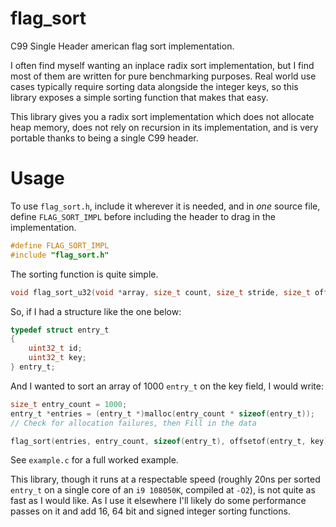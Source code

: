 # flag_sort

C99 Single Header american flag sort implementation.

I often find myself wanting an inplace radix sort implementation, but I find most of them
are written for pure benchmarking purposes. Real world use cases typically require sorting
data alongside the integer keys, so this library exposes a simple sorting function that
makes that easy.

This library gives you a radix sort implementation which does not allocate heap memory,
does not rely on recursion in its implementation, and is very portable thanks to being
a single C99 header.


# Usage

To use `flag_sort.h`, include it wherever it is needed, and in _one_ source file, define
`FLAG_SORT_IMPL` before including the header to drag in the implementation.

```c
#define FLAG_SORT_IMPL
#include "flag_sort.h"
```

The sorting function is quite simple.

```c
void flag_sort_u32(void *array, size_t count, size_t stride, size_t offset);
```

So, if I had a structure like the one below:

```c
typedef struct entry_t
{
    uint32_t id;
    uint32_t key;
} entry_t;
```

And I wanted to sort an array of 1000 `entry_t` on the key field, I would write:

```c
size_t entry_count = 1000;
entry_t *entries = (entry_t *)malloc(entry_count * sizeof(entry_t));
// Check for allocation failures, then Fill in the data

flag_sort(entries, entry_count, sizeof(entry_t), offsetof(entry_t, key));
```

See `example.c` for a full worked example.

This library, though it runs at a respectable speed (roughly 20ns per sorted `entry_t` on a 
single core of an `i9 108050K`, compiled at `-O2`), is not quite as fast as I would like.
As I use it elsewhere I'll likely do some performance passes on it and add 16, 64 bit and
signed integer sorting functions.